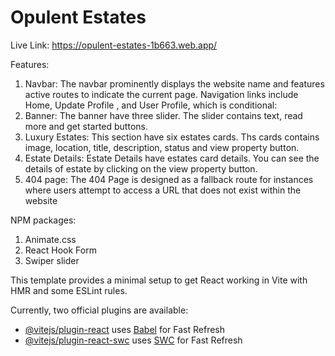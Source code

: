 # Opulent Estates

Live Link: https://opulent-estates-1b663.web.app/

Features:
 1. Navbar: The navbar prominently displays the website name and features active routes to indicate
     the current page. Navigation links include Home, Update Profile , and User Profile, which is conditional:
 2. Banner: The banner have three slider. The slider contains text, read more and get started buttons.
 3. Luxury Estates: This section have six estates cards. Ths cards contains image, location, title, description, status and
    view property button.
 4. Estate Details: Estate Details have estates card details. You can see the details of estate by clicking
    on the view property button.
 5. 404 page: The 404 Page is designed as a fallback route for instances where users attempt to access a
    URL that does not exist within the website

 NPM packages:
  1. Animate.css
  2. React Hook Form
  3. Swiper slider
    
This template provides a minimal setup to get React working in Vite with HMR and some ESLint rules.

Currently, two official plugins are available:

- [@vitejs/plugin-react](https://github.com/vitejs/vite-plugin-react/blob/main/packages/plugin-react/README.md) uses [Babel](https://babeljs.io/) for Fast Refresh
- [@vitejs/plugin-react-swc](https://github.com/vitejs/vite-plugin-react-swc) uses [SWC](https://swc.rs/) for Fast Refresh
